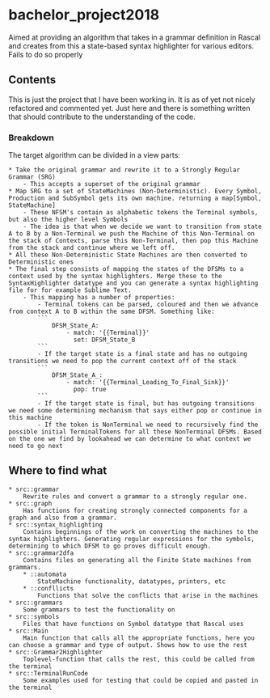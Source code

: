 # bachelor_project2018
Aimed at providing an algorithm that takes in a grammar definition in Rascal and creates from this a state-based syntax highlighter for various editors. Fails to do so properly

## Contents
This is just the project that I have been working in. It is as of yet not nicely refactored and commented yet. Just here and there is something written that should contribute to the understanding of the code.

### Breakdown
The target algorithm can be divided in a view parts:

	* Take the original grammar and rewrite it to a Strongly Regular Grammar (SRG)
		- This accepts a superset of the original grammar
	* Map SRG to a set of StateMachines (Non-Deterministic). Every Symbol, Production and SubSymbol gets its own machine. returning a map[Symbol, StateMachine]
		- These NFSM's contain as alphabetic tokens the Terminal symbols, but also the higher level Symbols
		- The idea is that when we decide we want to transition from state A to B by a Non-Terminal we push the Machine of this Non-Terminal on the stack of Contexts, parse this Non-Terminal, then pop this Machine from the stack and continue where we left off. 
	* All these Non-Deterministic State Machines are then converted to Deterministic ones
	* The final step consists of mapping the states of the DFSMs to a context used by the syntax highlighters. Merge these to the SyntaxHighlighter datatype and you can generate a syntax highlighting file for for example Sublime Text.
		- This mapping has a number of properties:
			- Terminal tokens can be parsed, coloured and then we advance from context A to B within the same DFSM. Something like:
			```
				DFSM_State_A:
					- match: '{{Terminal}}'
					  set: DFSM_State_B
			```
			- If the target state is a final state and has no outgoing transitions we need to pop the current context off of the stack
			```
				DFSM_State_A_:
					- match: '{{Terminal_Leading_To_Final_Sink}}'
					  pop: true
			```
			- If the target state is final, but has outgoing transitions we need some determining mechanism that says either pop or continue in this machine
			- If the token is NonTerminal we need to recursively find the possible initial TerminalTokens for all these NonTerminal DFSMs. Based on the one we find by lookahead we can determine to what context we need to go next


## Where to find what
	* src::grammar
		Rewrite rules and convert a grammar to a strongly regular one.
	* src::graph
		Has functions for creating strongly connected components for a graph and also from a grammar.
	* src::syntax_highlighting
		Contains beginnings of the work on converting the machines to the syntax highlighters. Generating regular expressions for the symbols, determining to which DFSM to go proves difficult enough.
	* src::grammar2dfa
		Contains files on generating all the Finite State machines from grammars.
		* ::automata 
			StateMachine functionality, datatypes, printers, etc
		* ::confllicts
			Functions that solve the conflicts that arise in the machines
	* src::grammars
		Some grammars to test the functionality on
	* src::symbols
		Files that have functions on Symbol datatype that Rascal uses
	* src::Main
		Main function that calls all the appropriate functions, here you can choose a grammar and type of output. Shows how to use the rest
	* src::Grammar2Highlighter
		Toplevel-function that calls the rest, this could be called from the terminal
	* src::TerminalRunCode
		Some examples used for testing that could be copied and pasted in the terminal

